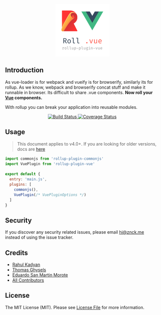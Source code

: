 <div class="text-xs-center" align="center" style="margin: 20px">
  <img src="https://raw.githubusercontent.com/vuejs/rollup-plugin-vue/master/docs/.vuepress/public/logo.png">
</div>

## Introduction

As vue-loader is for webpack and vueify is for browserify, similarly its for rollup. As we know, webpack and browserify concat stuff and make it runnable in browser. Its difficult to share .vue components. **Now roll your [Vue](http://vuejs.org/) components.**

With rollup you can break your application into reusable modules.

<p align="center">
  <a href="https://circleci.com/gh/vuejs/rollup-plugin-vue">
    <img src="https://circleci.com/gh/vuejs/rollup-plugin-vue.svg?style=svg" alt="Build Status" />
  </a>
  <a href="https://coveralls.io/github/znck/rollup-plugin-vue?branch=master">
    <img src="https://coveralls.io/repos/github/znck/rollup-plugin-vue/badge.svg?branch=master&style=flat-square" alt="Coverage Status" />
  </a>
</p>

## Usage

> This document applies to v4.0+. If you are looking for older versions, docs are [here](https://github.com/vuejs/rollup-plugin-vue/tree/2.2/docs)

```js
import commonjs from 'rollup-plugin-commonjs' 
import VuePlugin from 'rollup-plugin-vue'

export default {
  entry: 'main.js',
  plugins: [
    commonjs(),
    VuePlugin(/* VuePluginOptions */)
  ]
}
```

## Security

If you discover any security related issues, please email hi@znck.me instead of using the issue tracker.

## Credits

* [Rahul Kadyan](https://github.com/znck)
* [Thomas Ghysels](https://github.com/thgh)
* [Eduardo San Martin Morote](https://github.com/posva)
* [All Contributors][link-contributors]

## License

The MIT License (MIT). Please see [License File](http://znck.me/rollup-plugin-vue/license) for more information.

[link-contributors]: https://github.com/znck/rollup-plugin-vue/graphs/contributors
